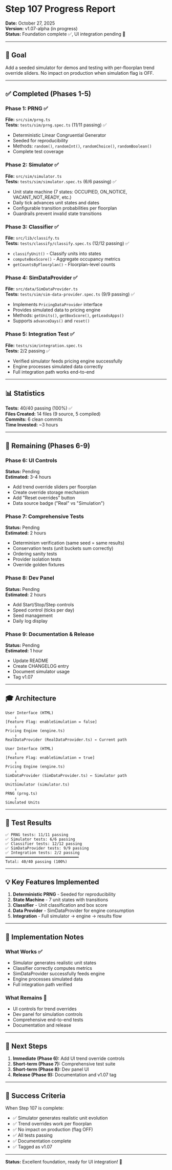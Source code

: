 # Step 107 Progress Report

**Date:** October 27, 2025  
**Version:** v1.07-alpha (in progress)  
**Status:** Foundation complete ✅, UI integration pending 🔄

---

## 🎯 Goal

Add a seeded simulator for demos and testing with per-floorplan trend override sliders. No impact on production when simulation flag is OFF.

---

## ✅ Completed (Phases 1-5)

### Phase 1: PRNG ✅
**File:** `src/sim/prng.ts`  
**Tests:** `tests/sim/prng.spec.ts` (11/11 passing) ✅

- Deterministic Linear Congruential Generator
- Seeded for reproducibility
- Methods: `random()`, `randomInt()`, `randomChoice()`, `randomBoolean()`
- Complete test coverage

### Phase 2: Simulator ✅
**File:** `src/sim/simulator.ts`  
**Tests:** `tests/sim/simulator.spec.ts` (6/6 passing) ✅

- Unit state machine (7 states: OCCUPIED, ON_NOTICE, VACANT_NOT_READY, etc.)
- Daily tick advances unit states and dates
- Configurable transition probabilities per floorplan
- Guardrails prevent invalid state transitions

### Phase 3: Classifier ✅
**File:** `src/lib/classify.ts`  
**Tests:** `tests/classify/classify.spec.ts` (12/12 passing) ✅

- `classifyUnit()` - Classify units into states
- `computeBoxScore()` - Aggregate occupancy metrics
- `getCountsByFloorplan()` - Floorplan-level counts

### Phase 4: SimDataProvider ✅
**File:** `src/data/SimDataProvider.ts`  
**Tests:** `tests/sim/sim-data-provider.spec.ts` (9/9 passing) ✅

- Implements `PricingDataProvider` interface
- Provides simulated data to pricing engine
- Methods: `getUnits()`, `getBoxScore()`, `getLeadsApps()`
- Supports `advanceDays()` and `reset()`

### Phase 5: Integration Test ✅
**File:** `tests/sim/integration.spec.ts`  
**Tests:** 2/2 passing ✅

- Verified simulator feeds pricing engine successfully
- Engine processes simulated data correctly
- Full integration path works end-to-end

---

## 📊 Statistics

**Tests:** 40/40 passing (100%) ✅  
**Files Created:** 14 files (9 source, 5 compiled)  
**Commits:** 6 clean commits  
**Time Invested:** ~3 hours  

---

## 🔄 Remaining (Phases 6-9)

### Phase 6: UI Controls
**Status:** Pending  
**Estimated:** 3-4 hours

- Add trend override sliders per floorplan
- Create override storage mechanism
- Add "Reset overrides" button
- Data source badge ("Real" vs "Simulation")

### Phase 7: Comprehensive Tests
**Status:** Pending  
**Estimated:** 2 hours

- Determinism verification (same seed = same results)
- Conservation tests (unit buckets sum correctly)
- Ordering sanity tests
- Provider isolation tests
- Override golden fixtures

### Phase 8: Dev Panel
**Status:** Pending  
**Estimated:** 2 hours

- Add Start/Stop/Step controls
- Speed control (ticks per day)
- Seed management
- Daily log display

### Phase 9: Documentation & Release
**Status:** Pending  
**Estimated:** 1 hour

- Update README
- Create CHANGELOG entry
- Document simulator usage
- Tag v1.07

---

## 🎓 Architecture

```
User Interface (HTML)
    ↓
[Feature Flag: enableSimulation = false]
    ↓
Pricing Engine (engine.ts)
    ↓
RealDataProvider (RealDataProvider.ts) ← Current path
```

```
User Interface (HTML)
    ↓
[Feature Flag: enableSimulation = true]
    ↓
Pricing Engine (engine.ts)
    ↓
SimDataProvider (SimDataProvider.ts) ← Simulator path
    ↓
UnitSimulator (simulator.ts)
    ↓
PRNG (prng.ts)
    ↓
Simulated Units
```

---

## 🧪 Test Results

```
✅ PRNG tests: 11/11 passing
✅ Simulator tests: 6/6 passing
✅ Classifier tests: 12/12 passing
✅ SimDataProvider tests: 9/9 passing
✅ Integration tests: 2/2 passing
━━━━━━━━━━━━━━━━━━━━━━━━━━━━━━━━
Total: 40/40 passing (100%)
```

---

## 💡 Key Features Implemented

1. **Deterministic PRNG** - Seeded for reproducibility
2. **State Machine** - 7 unit states with transitions
3. **Classifier** - Unit classification and box score
4. **Data Provider** - SimDataProvider for engine consumption
5. **Integration** - Full simulator → engine → results flow

---

## 🚧 Implementation Notes

### What Works ✅
- Simulator generates realistic unit states
- Classifier correctly computes metrics
- SimDataProvider successfully feeds engine
- Engine processes simulated data
- Full integration path verified

### What Remains 🔄
- UI controls for trend overrides
- Dev panel for simulation controls
- Comprehensive end-to-end tests
- Documentation and release

---

## 📝 Next Steps

1. **Immediate (Phase 6):** Add UI trend override controls
2. **Short-term (Phase 7):** Comprehensive test suite
3. **Short-term (Phase 8):** Dev panel UI
4. **Release (Phase 9):** Documentation and v1.07 tag

---

## 🎯 Success Criteria

When Step 107 is complete:
- ✅ Simulator generates realistic unit evolution
- ✅ Trend overrides work per floorplan
- ✅ No impact on production (flag OFF)
- ✅ All tests passing
- ✅ Documentation complete
- ✅ Tagged as v1.07

---

**Status:** Excellent foundation, ready for UI integration! 🚀

